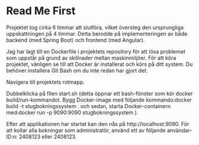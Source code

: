 # Read Me First
Projektet tog cirka 6 timmar att slutföra, vilket översteg den ursprungliga uppskattningen på 4 timmar. 
Detta berodde på implementeringen av både backend (med Spring Boot) och frontend (med Angular). 

Jag har lagt till en Dockerfile i projektets repository för att lösa problemet som uppstår på grund av skillnader mellan maskinmiljöer.
För att köra projektet, vänligen se till att Docker är installerat och körs på ditt system. Du behöver installera Git Bash om du inte redan har gjort det. 

Navigera till projektets rotmapp.

Dubbelklicka på filen start.sh (detta öppnar ett bash-fönster som kör docker build/run-kommandot.
Bygg Docker-image med följande kommando:docker build -t stugbokningssystem .
och sedan, starta Docker-containern med:docker run -p 9090:9090 stugbokningssystem
).

Efter att applikationen har startat kan den nås på http://localhost:9090.
För att kollar alla bokningar som administratör, använd ett av följande användar-ID:n: 2408123 eller 2408123.
